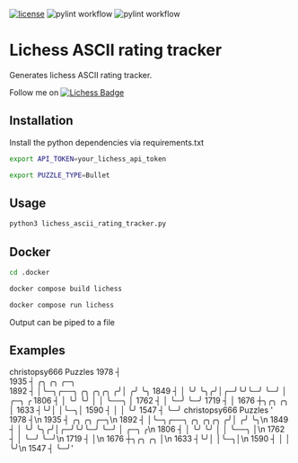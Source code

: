 <!-- [![Coverage Status](https://coveralls.io/repos/github/kroitor/asciichart/badge.svg?branch=master)](https://coveralls.io/github/kroitor/asciichart?branch=master) -->
[![license](https://img.shields.io/github/license/kroitor/asciichart.svg)](https://github.com/kroitor/asciichart/blob/master/LICENSE.txt)
![pylint workflow](https://github.com/cschindlbeck/lichess-ascii-rating-tracker/actions/workflows/pylint.yml/badge.svg)
![pylint workflow](https://github.com/cschindlbeck/lichess-ascii-rating-tracker/actions/workflows/docker-image.yml/badge.svg)
# Lichess ASCII rating tracker

Generates lichess ASCII rating tracker.

Follow me on [![Lichess Badge](https://img.shields.io/static/v1?style=flat&message=Lichess&color=000000&logo=Lichess&logoColor=FFFFFF&label=)](https://lichess.org/@/christopsy666)

## Installation

Install the python dependencies via requirements.txt

```bash
export API_TOKEN=your_lichess_api_token
```

```bash
export PUZZLE_TYPE=Bullet
```

## Usage

```bash
python3 lichess_ascii_rating_tracker.py
```


## Docker

```bash
cd .docker

docker compose build lichess

docker compose run lichess
```

Output can be piped to a file

## Examples

christopsy666
Puzzles
    1978 ┤  
    1935 ┤        ╭╮                  ╭╮  ╭─╮  
    1892 ┤        │╰─╮╭──╮  ╭╮  ╭╮╭╮ ╭╯│ ╭╯ ╰╮
    1849 ┤        │  ╰╯  ╰╮╭╯│╭─╯╰╯╰─╯ ╰─╯   │ ╭─╮    ╭
    1806 ┤        │       ╰╯ ╰╯              │ │ ╰──╮ │
    1762 ┤        │                          ╰─╯    ╰─╯
    1719 ┤        │
    1676 ┼╮╭╮ ╭╮  │
    1633 ┤╰╯│ │╰─╮│
    1590 ┤  │ │  ╰╯
    1547 ┤  ╰─╯
christopsy666
Puzzles
'    1978 ┤\n    1935 ┤        ╭╮                  ╭╮  ╭─╮\n    1892 ┤        │╰─╮╭──╮  ╭╮  ╭╮╭╮ ╭╯│ ╭╯ ╰╮\n    1849 ┤        │  ╰╯  ╰╮╭╯│╭─╯╰╯╰─╯ ╰─╯   │ ╭─╮    ╭\n    1806 ┤        │       ╰╯ ╰╯              │ │ ╰──╮ │\n    1762 ┤        │                          ╰─╯    ╰─╯\n    1719 ┤        │\n    1676 ┼╮╭╮ ╭╮  │\n    1633 ┤╰╯│ │╰─╮│\n    1590 ┤  │ │  ╰╯\n    1547 ┤  ╰─╯'
